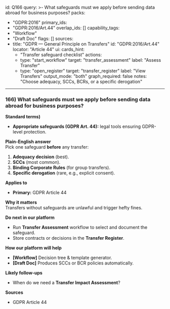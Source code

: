 id: Q166
query: >-
  What safeguards must we apply before sending data abroad for business purposes?
packs:
  - "GDPR:2016"
primary_ids:
  - "GDPR:2016/Art.44"
overlap_ids: []
capability_tags:
  - "Workflow"
  - "Draft Doc"
flags: []
sources:
  - title: "GDPR — General Principle on Transfers"
    id: "GDPR:2016/Art.44"
    locator: "Article 44"
ui:
  cards_hint:
    - "Transfer safeguard checklist"
  actions:
    - type: "start_workflow"
      target: "transfer_assessment"
      label: "Assess Transfer"
    - type: "open_register"
      target: "transfer_register"
      label: "View Transfers"
output_mode: "both"
graph_required: false
notes: "Choose adequacy, SCCs, BCRs, or a specific derogation"
---
### 166) What safeguards must we apply before sending data abroad for business purposes?

**Standard terms)**  
- **Appropriate safeguards (GDPR Art. 44):** legal tools ensuring GDPR-level protection.

**Plain-English answer**  
Pick one safeguard **before** any transfer:  
1. **Adequacy decision** (best).  
2. **SCCs** (most common).  
3. **Binding Corporate Rules** (for group transfers).  
4. **Specific derogation** (rare, e.g., explicit consent).

**Applies to**  
- **Primary:** GDPR Article 44

**Why it matters**  
Transfers without safeguards are unlawful and trigger hefty fines.

**Do next in our platform**  
- Run **Transfer Assessment** workflow to select and document the safeguard.  
- Store contracts or decisions in the **Transfer Register**.

**How our platform will help**  
- **[Workflow]** Decision tree & template generator.  
- **[Draft Doc]** Produces SCCs or BCR policies automatically.

**Likely follow-ups**  
- When do we need a **Transfer Impact Assessment**?

**Sources**  
- GDPR Article 44
